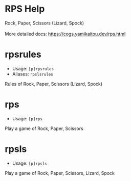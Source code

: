 # RPS Help

Rock, Paper, Scissors (Lizard, Spock)<br/><br/>More detailed docs: <https://cogs.yamikaitou.dev/rps.html>

# rpsrules
 - Usage: `[p]rpsrules `
 - Aliases: `rpslsrules`

Rules of Rock, Paper, Scissors (Lizard, Spock)

# rps
 - Usage: `[p]rps `

Play a game of Rock, Paper, Scissors

# rpsls
 - Usage: `[p]rpsls `

Play a game of Rock, Paper, Scissors, Lizard, Spock

